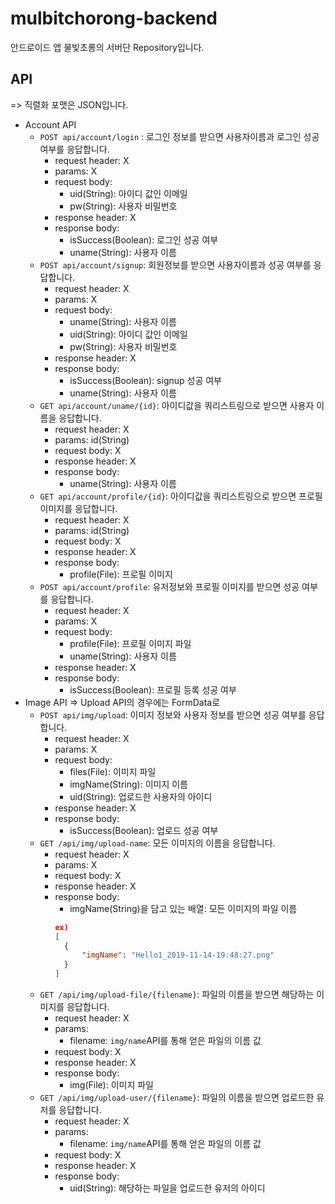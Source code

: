 # mulbitchorong-backend

안드로이드 앱 물빛초롱의 서버단 Repository입니다.

## API
=> 직렬화 포맷은 JSON입니다.

- Account API
  - `POST api/account/login` : 로그인 정보를 받으면 사용자이름과 로그인 성공 여부를 응답합니다.
    - request header: X
    - params: X
    - request body:
      - uid(String): 아이디 값인 이메일
      - pw(String): 사용자 비밀번호
    - response header: X
    - response body:
      - isSuccess(Boolean): 로그인 성공 여부
      - uname(String): 사용자 이름
  - `POST api/account/signup`: 회원정보를 받으면 사용자이름과 성공 여부를 응답합니다.
    - request header: X
    - params: X
    - request body:
      - uname(String): 사용자 이름
      - uid(String): 아이디 값인 이메일
      - pw(String): 사용자 비밀번호
    - response header: X
    - response body:
      - isSuccess(Boolean): signup 성공 여부
      - uname(String): 사용자 이름
  - `GET api/account/uname/{id}`: 아이디값을 쿼리스트링으로 받으면 사용자 이름을 응답합니다.
    - request header: X
    - params: id(String)
    - request body: X
    - response header: X
    - response body:
      - uname(String): 사용자 이름
  - `GET api/account/profile/{id}`: 아이디값을 쿼리스트링으로 받으면 프로필 이미지를 응답합니다.
    - request header: X
    - params: id(String)
    - request body: X
    - response header: X
    - response body:
      - profile(File): 프로필 이미지
  - `POST api/account/profile`: 유저정보와 프로필 이미지를 받으면 성공 여부를 응답합니다.
    - request header: X
    - params: X
    - request body:
      - profile(File): 프로필 이미지 파일
      - uname(String): 사용자 이름
    - response header: X
    - response body:
      - isSuccess(Boolean): 프로필 등록 성공 여부
- Image API
=> Upload API의 경우에는 FormData로
  - `POST api/img/upload`: 이미지 정보와 사용자 정보를 받으면 성공 여부를 응답합니다.
    - request header: X
    - params: X
    - request body:
      - files(File): 이미지 파일
      - imgName(String): 이미지 이름
      - uid(String): 업로드한 사용자의 아이디
    - response header: X
    - response body:
      - isSuccess(Boolean): 업로드 성공 여부
  - `GET /api/img/upload-name`: 모든 이미지의 이름을 응답합니다.
    - request header: X
    - params: X
    - request body: X
    - response header: X
    - response body:
      - imgName(String)을 담고 있는 배열: 모든 이미지의 파일 이름 
      ```json
      ex)
      [
        {
            "imgName": "Hello1_2019-11-14-19:48:27.png"
        }
      ]
      ```
  - `GET /api/img/upload-file/{filename}`: 파일의 이름을 받으면 해당하는 이미지를 응답합니다.
    - request header: X
    - params: 
      - filename: `img/name`API를 통해 얻은 파일의 이름 값
    - request body: X
    - response header: X
    - response body: 
      - img(File): 이미지 파일
  - `GET /api/img/upload-user/{filename}`: 파일의 이름을 받으면 업로드한 유저를 응답합니다.
    - request header: X
    - params: 
      - filename: `img/name`API를 통해 얻은 파일의 이름 값
    - request body: X
    - response header: X
    - response body: 
      - uid(String): 해당하는 파일을 업로드한 유저의 아이디
  